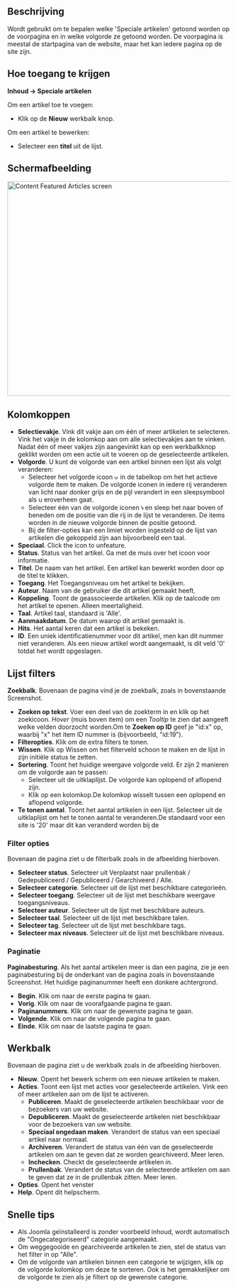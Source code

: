 <!-- Filename: Help4.x:Articles:_Featured / Display title: Artikelen: Speciale artikelen -->

## Beschrijving

Wordt gebruikt om te bepalen welke 'Speciale artikelen' getoond worden
op de voorpagina en in welke volgorde ze getoond worden. De voorpagina
is meestal de startpagina van de website, maar het kan iedere pagina op
de site zijn.

## Hoe toegang te krijgen

**Inhoud → Speciale artikelen**

Om een artikel toe te voegen:

- Klik op de **Nieuw** werkbalk knop.

Om een artikel te bewerken:

- Selecteer een **titel** uit de lijst.

## Schermafbeelding

<img
src="https://docs.joomla.org/images/thumb/8/82/Help-4x-Content-Featured-Articles-screen-nl.png/800px-Help-4x-Content-Featured-Articles-screen-nl.png"
decoding="async"
srcset="https://docs.joomla.org/images/thumb/8/82/Help-4x-Content-Featured-Articles-screen-nl.png/1200px-Help-4x-Content-Featured-Articles-screen-nl.png 1.5x, https://docs.joomla.org/images/thumb/8/82/Help-4x-Content-Featured-Articles-screen-nl.png/1600px-Help-4x-Content-Featured-Articles-screen-nl.png 2x"
data-file-width="2648" data-file-height="1600" width="800" height="483"
alt="Content Featured Articles screen" />

## Kolomkoppen

- **Selectievakje**. Vink dit vakje aan om één of meer artikelen te
  selecteren. Vink het vakje in de kolomkop aan om alle selectievakjes
  aan te vinken. Nadat één of meer vakjes zijn aangevinkt kan op een
  werkbalkknop geklikt worden om een actie uit te voeren op de
  geselecteerde artikelen.
- **Volgorde**. U kunt de volgorde van een artikel binnen een lijst als
  volgt veranderen:
  - Selecteer het volgorde icoon <img
    src="https://docs.joomla.org/images/thumb/7/79/Help-4x-Ordering-colheader-icon.png/9px-Help-4x-Ordering-colheader-icon.png"
    decoding="async"
    srcset="https://docs.joomla.org/images/thumb/7/79/Help-4x-Ordering-colheader-icon.png/14px-Help-4x-Ordering-colheader-icon.png 1.5x, https://docs.joomla.org/images/7/79/Help-4x-Ordering-colheader-icon.png 2x"
    data-file-width="18" data-file-height="23" width="9" height="12"
    alt="volgorde icoon" /> in de tabelkop om het het actieve volgorde
    item te maken. De volgorde iconen in iedere rij veranderen van licht
    naar donker grijs en de pijl verandert in een sleepsymbool als u
    eroverheen gaat.
  - Selecteer één van de volgorde iconen <img
    src="https://docs.joomla.org/images/thumb/a/a0/Help-4x-Ordering-colheader-grab-bar-icon.png/5px-Help-4x-Ordering-colheader-grab-bar-icon.png"
    decoding="async"
    srcset="https://docs.joomla.org/images/thumb/a/a0/Help-4x-Ordering-colheader-grab-bar-icon.png/8px-Help-4x-Ordering-colheader-grab-bar-icon.png 1.5x, https://docs.joomla.org/images/a/a0/Help-4x-Ordering-colheader-grab-bar-icon.png 2x"
    data-file-width="9" data-file-height="27" width="5" height="15"
    alt="volgorde icon" /> en sleep het naar boven of beneden om de
    positie van die rij in de lijst te veranderen. De items worden in de
    nieuwe volgorde binnen de positie getoond.
  - Bij de filter-opties kan een limiet worden ingesteld op de lijst van
    artikelen die gekoppeld zijn aan bijvoorbeeld een taal.
- **Speciaal**. Click the icon to unfeature.
- **Status**. Status van het artikel. Ga met de muis over het icoon voor
  informatie.
- **Titel**. De naam van het artikel. Een artikel kan bewerkt worden
  door op de titel te klikken.
- **Toegang**. Het
  Toegangsniveau
  om het artikel te bekijken.
- **Auteur**. Naam van de gebruiker die dit artikel gemaakt heeft.
- **Koppeling**. Toont de geassocieerde artikelen. Klik op de taalcode
  om het artikel te openen. Alleen
  meertaligheid.
- **Taal**. Artikel taal, standaard is 'Alle'.
- **Aanmaakdatum**. De datum waarop dit artikel gemaakt is.
- **Hits**. Het aantal keren dat een artikel is bekeken.
- **ID**. Een uniek identificatienummer voor dit artikel, men kan dit
  nummer niet veranderen. Als een nieuw artikel wordt aangemaakt, is dit
  veld '0' totdat het wordt opgeslagen.

## Lijst filters

**Zoekbalk**. Bovenaan de pagina vind je de zoekbalk, zoals in
bovenstaande Screenshot.

- **Zoeken op tekst**. Voer een deel van de zoekterm in en klik op het
  zoekicoon. *Hover* (muis boven item) om een *Tooltip* te zien dat
  aangeeft welke velden doorzocht worden.Om te **Zoeken op ID** geef je
  "id:x" op, waarbij "x" het item ID nummer is (bijvoorbeeld, "id:19").
- **Filteropties**. Klik om de extra filters te tonen.
- **Wissen**. Klik op Wissen om het filterveld schoon te maken en de
  lijst in zijn initiële status te zetten.
- **Sortering**. Toont het huidige weergave volgorde veld. Er zijn 2
  manieren om de volgorde aan te passen:
  - Selecteer uit de uitklaplijst. De volgorde kan oplopend of aflopend
    zijn.
  - Klik op een kolomkop.De kolomkop wisselt tussen een oplopend en
    aflopend volgorde.
- **Te tonen aantal**. Toont het aantal artikelen in een lijst.
  Selecteer uit de uitklaplijst om het te tonen aantal te veranderen.De
  standaard voor een site is '20' maar dit kan veranderd worden bij de


### Filter opties

Bovenaan de pagina ziet u de filterbalk zoals in de
afbeelding hierboven.

- **Selecteer status**. Selecteer uit Verplaatst naar prullenbak /
  Gedepubliceerd / Gepubliceerd / Gearchiveerd / Alle.
- **Selecteer categorie**. Selecteer uit de lijst met beschikbare
  categorieën.
- **Selecteer toegang**. Selecteer uit de lijst met beschikbare weergave
  toegangsniveaus.
- **Selecteer auteur**. Selecteer uit de lijst met beschikbare auteurs.
- **Selecteer taal**. Selecteer uit de lijst met beschikbare talen.
- **Selecteer tag**. Selecteer uit de lijst met beschikbare tags.
- **Selecteer max niveaus**. Selecteer uit de lijst met beschikbare
  niveaus.

### Paginatie

**Paginabesturing**. Als het aantal artikelen meer is dan een pagina,
zie je een paginabesturing bij de onderkant van de pagina zoals in
bovenstaande Screenshot. Het huidige paginanummer heeft
een donkere achtergrond.

- **Begin**. Klik om naar de eerste pagina te gaan.
- **Vorig**. Klik om naar de voorafgaande pagina te gaan.
- **Paginanummers**. Klik om naar de gewenste pagina te gaan.
- **Volgende**. Klik om naar de volgende pagina te gaan.
- **Einde**. Klik om naar de laatste pagina te gaan.

## Werkbalk

Bovenaan de pagina ziet u de werkbalk zoals in de
afbeelding hierboven.

- **Nieuw**. Opent het bewerk scherm om een nieuwe artikelen te maken.
- **Acties**. Toont een lijst met acties voor geselecteerde artikelen.
  Vink een of meer artikelen aan om de lijst te activeren.
  - **Publiceren**. Maakt de geselecteerde artikelen beschikbaar voor de
    bezoekers van uw website.
  - **Depubliceren**. Maakt de geselecteerde artikelen niet beschikbaar
    voor de bezoekers van uw website.
  - **Speciaal ongedaan maken**. Verandert de status van een speciaal
    artikel naar normaal.
  - **Archiveren**. Verandert de status van één van de geselecteerde
    artikelen om aan te geven dat ze worden gearchiveerd. Meer
    leren.
  - **Inchecken**. Checkt de geselecteerde artikelen in.
  - **Prullenbak**. Verandert de status van de selecteerde artikelen om
    aan te geven dat ze in de prullenbak zitten. Meer
    leren.
- **Opties**. Opent het venster
- **Help**. Opent dit helpscherm.

## Snelle tips

- Als Joomla geïnstalleerd is zonder voorbeeld inhoud, wordt automatisch
  de "Ongecategoriseerd" categorie aangemaakt.
- Om weggegooide en gearchiveerde artikelen te zien, stel de status van
  het filter in op "Alle".
- Om de volgorde van artikelen binnen een categorie te wijzigen, klik op
  de volgorde kolomkop om deze te sorteren. Ook is het gemakkelijker om
  de volgorde te zien als je filtert op de gewenste categorie.
